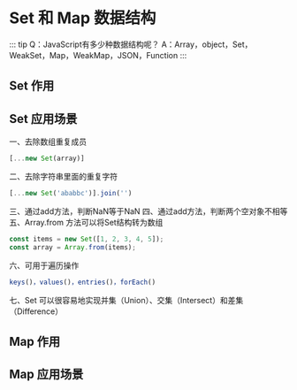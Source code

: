 # Set 和 Map 数据结构

::: tip
Q：JavaScript有多少种数据结构呢？
A：Array，object，Set，WeakSet，Map，WeakMap，JSON，Function
:::

## Set 作用


## Set 应用场景
一、去除数组重复成员
```js
[...new Set(array)]
```
二、去除字符串里面的重复字符
```js
[...new Set('ababbc')].join('')
```
三、通过add方法，判断NaN等于NaN
四、通过add方法，判断两个空对象不相等
五、Array.from 方法可以将Set结构转为数组
```js
const items = new Set([1, 2, 3, 4, 5]);
const array = Array.from(items);
```
六、可用于遍历操作
```js
keys()，values()，entries()，forEach()
```
七、Set 可以很容易地实现并集（Union）、交集（Intersect）和差集（Difference）



## Map 作用


## Map 应用场景
